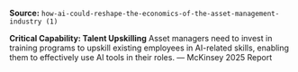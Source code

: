 **Source:** `how-ai-could-reshape-the-economics-of-the-asset-management-industry (1)`

**Critical Capability: Talent Upskilling**
Asset managers need to invest in training programs to upskill existing employees in AI-related skills, enabling them to effectively use AI tools in their roles. — McKinsey 2025 Report

